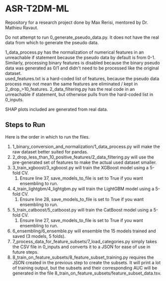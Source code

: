 # ASR-T2DM-ML

Repository for a research project done by Max Rerisi, mentored by Dr. Mathieu Ravaut.

Do not attempt to run 0_generate_pseudo_data.py. It does not have the real data from which to generate the pseudo data.

1_data_process.py has the normalization of numerical features in an unreachable if statement because the pseudo data by default is from 0-1. Similarly, processing binary features is disabled because the binary pseudo data was generated as 0/1 and didn't need to be processed like the original dataset.<br>
used_features.txt is a hard-coded list of features, because the pseudo data process may not mean the same features are eliminated / kept in 2_drop_>10_features. 2_data_filtering.py has the real code in an unreachable if statement, but otherwise pulls from the hard-coded list in 0_inputs.

SHAP plots included are generated from real data.

## Steps to Run
Here is the order in which to run the files.
1. 1_binary_conversion_and_normalization/1_data_process.py will make the raw dataset better suited for pandas.
2. 2_drop_less_than_10_positive_features/2_data_filtering.py will use the pre-generated set of features to make the actual used dataset smaller.
3. 3_train_xgboost/3_xgboost.py will train the XGBoost model using a 5-fold CV.
   1. Ensure line 37, save_models_to_file is set to True if you want ensembling to run.
4. 4_train_lightgbm/4_lightgbm.py will train the LightGBM model using a 5-fold CV.
   1. Ensure line 28, save_models_to_file is set to True if you want ensembling to run.
5. 5_train_catboost/5_catboost.py will train the CatBoost model using a 5-fold CV.
   1. Ensure line 27, save_models_to_file is set to True if you want ensembling to run.
6. 6_ensembling/6_ensemble.py will ensemble the 15 models trained and saved (3 models, 5 folds).
7. 7_process_data_for_feature_subsets/7_load_categories.py simply takes the CSV file in 0_inputs and converts it to a JSON for ease of use in future steps.
8. 8_train_on_feature_subsets/8_feature_subset_training.py requires the JSON created in the previous step to create the subsets. It will print a lot of training output, but the subsets and their corresponding AUC will be generated in the file 8_train_on_feature_subsets/feature_subset_data.tsv.
